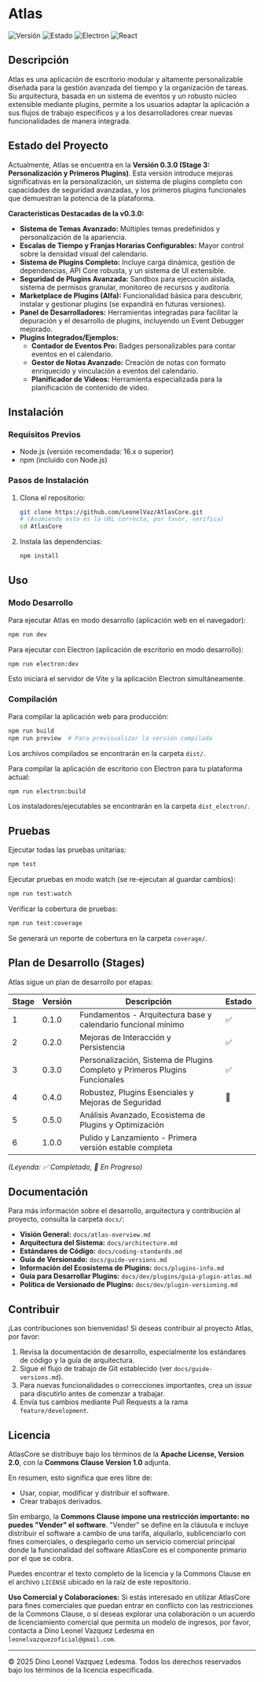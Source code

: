 # Atlas

![Versión](https://img.shields.io/badge/versión-0.3.0-blue)
![Estado](https://img.shields.io/badge/estado-En%20Desarrollo%20Activo-green)
![Electron](https://img.shields.io/badge/Electron-^33.2.1-9cf)
![React](https://img.shields.io/badge/React-^18.3.1-61DAFB)

## Descripción

Atlas es una aplicación de escritorio modular y altamente personalizable diseñada para la gestión avanzada del tiempo y la organización de tareas. Su arquitectura, basada en un sistema de eventos y un robusto núcleo extensible mediante plugins, permite a los usuarios adaptar la aplicación a sus flujos de trabajo específicos y a los desarrolladores crear nuevas funcionalidades de manera integrada.

## Estado del Proyecto

Actualmente, Atlas se encuentra en la **Versión 0.3.0 (Stage 3: Personalización y Primeros Plugins)**. Esta versión introduce mejoras significativas en la personalización, un sistema de plugins completo con capacidades de seguridad avanzadas, y los primeros plugins funcionales que demuestran la potencia de la plataforma.

**Características Destacadas de la v0.3.0:**

- **Sistema de Temas Avanzado:** Múltiples temas predefinidos y personalización de la apariencia.
- **Escalas de Tiempo y Franjas Horarias Configurables:** Mayor control sobre la densidad visual del calendario.
- **Sistema de Plugins Completo:** Incluye carga dinámica, gestión de dependencias, API Core robusta, y un sistema de UI extensible.
- **Seguridad de Plugins Avanzada:** Sandbox para ejecución aislada, sistema de permisos granular, monitoreo de recursos y auditoría.
- **Marketplace de Plugins (Alfa):** Funcionalidad básica para descubrir, instalar y gestionar plugins (se expandirá en futuras versiones).
- **Panel de Desarrolladores:** Herramientas integradas para facilitar la depuración y el desarrollo de plugins, incluyendo un Event Debugger mejorado.
- **Plugins Integrados/Ejemplos:**
  - **Contador de Eventos Pro:** Badges personalizables para contar eventos en el calendario.
  - **Gestor de Notas Avanzado:** Creación de notas con formato enriquecido y vinculación a eventos del calendario.
  - **Planificador de Videos:** Herramienta especializada para la planificación de contenido de video.

## Instalación

### Requisitos Previos

- Node.js (versión recomendada: 16.x o superior)
- npm (incluido con Node.js)

### Pasos de Instalación

1.  Clona el repositorio:

    ```bash
    git clone https://github.com/LeonelVaz/AtlasCore.git
    # (Asumiendo esta es la URL correcta, por favor, verifica)
    cd AtlasCore
    ```

2.  Instala las dependencias:
    ```bash
    npm install
    ```

## Uso

### Modo Desarrollo

Para ejecutar Atlas en modo desarrollo (aplicación web en el navegador):

```bash
npm run dev
```

Para ejecutar con Electron (aplicación de escritorio en modo desarrollo):

```bash
npm run electron:dev
```

Esto iniciará el servidor de Vite y la aplicación Electron simultáneamente.

### Compilación

Para compilar la aplicación web para producción:

```bash
npm run build
npm run preview  # Para previsualizar la versión compilada
```

Los archivos compilados se encontrarán en la carpeta `dist/`.

Para compilar la aplicación de escritorio con Electron para tu plataforma actual:

```bash
npm run electron:build
```

Los instaladores/ejecutables se encontrarán en la carpeta `dist_electron/`.

## Pruebas

Ejecutar todas las pruebas unitarias:

```bash
npm test
```

Ejecutar pruebas en modo watch (se re-ejecutan al guardar cambios):

```bash
npm run test:watch
```

Verificar la cobertura de pruebas:

```bash
npm run test:coverage
```

Se generará un reporte de cobertura en la carpeta `coverage/`.

## Plan de Desarrollo (Stages)

Atlas sigue un plan de desarrollo por etapas:

| Stage | Versión | Descripción                                                                 | Estado |
| ----- | ------- | --------------------------------------------------------------------------- | ------ |
| 1     | 0.1.0   | Fundamentos - Arquitectura base y calendario funcional mínimo               | ✅     |
| 2     | 0.2.0   | Mejoras de Interacción y Persistencia                                       | ✅     |
| 3     | 0.3.0   | Personalización, Sistema de Plugins Completo y Primeros Plugins Funcionales | ✅     |
| 4     | 0.4.0   | Robustez, Plugins Esenciales y Mejoras de Seguridad                         | 🚧     |
| 5     | 0.5.0   | Análisis Avanzado, Ecosistema de Plugins y Optimización                     |        |
| 6     | 1.0.0   | Pulido y Lanzamiento - Primera versión estable completa                     |        |

_(Leyenda: ✅ Completado, 🚧 En Progreso)_

## Documentación

Para más información sobre el desarrollo, arquitectura y contribución al proyecto, consulta la carpeta `docs/`:

- **Visión General:** `docs/atlas-overview.md`
- **Arquitectura del Sistema:** `docs/architecture.md`
- **Estándares de Código:** `docs/coding-standards.md`
- **Guía de Versionado:** `docs/guide-versions.md`
- **Información del Ecosistema de Plugins:** `docs/plugins-info.md`
- **Guía para Desarrollar Plugins:** `docs/dev/plugins/guia-plugin-atlas.md`
- **Política de Versionado de Plugins:** `docs/dev/plugin-versioning.md`

## Contribuir

¡Las contribuciones son bienvenidas! Si deseas contribuir al proyecto Atlas, por favor:

1.  Revisa la documentación de desarrollo, especialmente los estándares de código y la guía de arquitectura.
2.  Sigue el flujo de trabajo de Git establecido (ver `docs/guide-versions.md`).
3.  Para nuevas funcionalidades o correcciones importantes, crea un _issue_ para discutirlo antes de comenzar a trabajar.
4.  Envía tus cambios mediante Pull Requests a la rama `feature/development`.

## Licencia

AtlasCore se distribuye bajo los términos de la **Apache License, Version 2.0**, con la **Commons Clause Version 1.0** adjunta.

En resumen, esto significa que eres libre de:

- Usar, copiar, modificar y distribuir el software.
- Crear trabajos derivados.

Sin embargo, la **Commons Clause impone una restricción importante: no puedes "Vender" el software**. "Vender" se define en la cláusula e incluye distribuir el software a cambio de una tarifa, alquilarlo, sublicenciarlo con fines comerciales, o desplegarlo como un servicio comercial principal donde la funcionalidad del software AtlasCore es el componente primario por el que se cobra.

Puedes encontrar el texto completo de la licencia y la Commons Clause en el archivo `LICENSE` ubicado en la raíz de este repositorio.

**Uso Comercial y Colaboraciones:**
Si estás interesado en utilizar AtlasCore para fines comerciales que puedan entrar en conflicto con las restricciones de la Commons Clause, o si deseas explorar una colaboración o un acuerdo de licenciamiento comercial que permita un modelo de ingresos, por favor, contacta a Dino Leonel Vazquez Ledesma en `leonelvazquezoficial@gmail.com`.

---

© 2025 Dino Leonel Vazquez Ledesma. Todos los derechos reservados bajo los términos de la licencia especificada.

```

```
